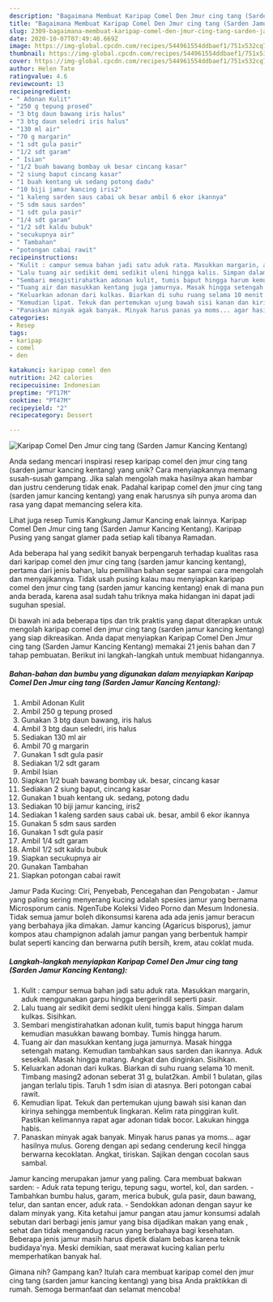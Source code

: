 ```yaml
---
description: "Bagaimana Membuat Karipap Comel Den Jmur cing tang (Sarden Jamur Kancing Kentang) yang Lezat Sekali"
title: "Bagaimana Membuat Karipap Comel Den Jmur cing tang (Sarden Jamur Kancing Kentang) yang Lezat Sekali"
slug: 2309-bagaimana-membuat-karipap-comel-den-jmur-cing-tang-sarden-jamur-kancing-kentang-yang-lezat-sekali
date: 2020-10-07T07:49:40.669Z
image: https://img-global.cpcdn.com/recipes/544961554ddbaef1/751x532cq70/karipap-comel-den-jmur-cing-tang-sarden-jamur-kancing-kentang-foto-resep-utama.jpg
thumbnail: https://img-global.cpcdn.com/recipes/544961554ddbaef1/751x532cq70/karipap-comel-den-jmur-cing-tang-sarden-jamur-kancing-kentang-foto-resep-utama.jpg
cover: https://img-global.cpcdn.com/recipes/544961554ddbaef1/751x532cq70/karipap-comel-den-jmur-cing-tang-sarden-jamur-kancing-kentang-foto-resep-utama.jpg
author: Helen Tate
ratingvalue: 4.6
reviewcount: 13
recipeingredient:
- " Adonan Kulit"
- "250 g tepung prosed"
- "3 btg daun bawang iris halus"
- "3 btg daun seledri iris halus"
- "130 ml air"
- "70 g margarin"
- "1 sdt gula pasir"
- "1/2 sdt garam"
- " Isian"
- "1/2 buah bawang bombay uk besar cincang kasar"
- "2 siung baput cincang kasar"
- "1 buah kentang uk sedang potong dadu"
- "10 biji jamur kancing iris2"
- "1 kaleng sarden saus cabai uk besar ambil 6 ekor ikannya"
- "5 sdm saus sarden"
- "1 sdt gula pasir"
- "1/4 sdt garam"
- "1/2 sdt kaldu bubuk"
- "secukupnya air"
- " Tambahan"
- "potongan cabai rawit"
recipeinstructions:
- "Kulit : campur semua bahan jadi satu aduk rata. Masukkan margarin, aduk menggunakan garpu hingga bergerindil seperti pasir."
- "Lalu tuang air sedikit demi sedikit uleni hingga kalis. Simpan dalam kulkas. Sisihkan."
- "Sembari mengistirahatkan adonan kulit, tumis baput hingga harum kemudian masukkan bawang bombay. Tumis hingga harum."
- "Tuang air dan masukkan kentang juga jamurnya. Masak hingga setengah matang. Kemudian tambahkan saus sarden dan ikannya. Aduk sesekali. Masak hingga matang. Angkat dan dinginkan. Sisihkan."
- "Keluarkan adonan dari kulkas. Biarkan di suhu ruang selama 10 menit. Timbang masing2 adonan seberat 31 g, bulat2kan. Ambil 1 bulatan, gilas jangan terlalu tipis. Taruh 1 sdm isian di atasnya. Beri potongan cabai rawit."
- "Kemudian lipat. Tekuk dan pertemukan ujung bawah sisi kanan dan kirinya sehingga membentuk lingkaran. Kelim rata pinggiran kulit. Pastikan kelimannya rapat agar adonan tidak bocor. Lakukan hingga habis."
- "Panaskan minyak agak banyak. Minyak harus panas ya moms... agar hasilnya mulus. Goreng dengan api sedang cenderung kecil hingga berwarna kecoklatan. Angkat, tiriskan. Sajikan dengan cocolan saus sambal."
categories:
- Resep
tags:
- karipap
- comel
- den

katakunci: karipap comel den 
nutrition: 242 calories
recipecuisine: Indonesian
preptime: "PT17M"
cooktime: "PT47M"
recipeyield: "2"
recipecategory: Dessert

---
```



![Karipap Comel Den Jmur cing tang (Sarden Jamur Kancing Kentang)](https://img-global.cpcdn.com/recipes/544961554ddbaef1/751x532cq70/karipap-comel-den-jmur-cing-tang-sarden-jamur-kancing-kentang-foto-resep-utama.jpg)

Anda sedang mencari inspirasi resep karipap comel den jmur cing tang (sarden jamur kancing kentang) yang unik? Cara menyiapkannya memang susah-susah gampang. Jika salah mengolah maka hasilnya akan hambar dan justru cenderung tidak enak. Padahal karipap comel den jmur cing tang (sarden jamur kancing kentang) yang enak harusnya sih punya aroma dan rasa yang dapat memancing selera kita.

Lihat juga resep Tumis Kangkung Jamur Kancing enak lainnya. Karipap Comel Den Jmur cing tang (Sarden Jamur Kancing Kentang). Karipap Pusing yang sangat glamer pada setiap kali tibanya Ramadan.

Ada beberapa hal yang sedikit banyak berpengaruh terhadap kualitas rasa dari karipap comel den jmur cing tang (sarden jamur kancing kentang), pertama dari jenis bahan, lalu pemilihan bahan segar sampai cara mengolah dan menyajikannya. Tidak usah pusing kalau mau menyiapkan karipap comel den jmur cing tang (sarden jamur kancing kentang) enak di mana pun anda berada, karena asal sudah tahu triknya maka hidangan ini dapat jadi suguhan spesial.


Di bawah ini ada beberapa tips dan trik praktis yang dapat diterapkan untuk mengolah karipap comel den jmur cing tang (sarden jamur kancing kentang) yang siap dikreasikan. Anda dapat menyiapkan Karipap Comel Den Jmur cing tang (Sarden Jamur Kancing Kentang) memakai 21 jenis bahan dan 7 tahap pembuatan. Berikut ini langkah-langkah untuk membuat hidangannya.

<!--inarticleads1-->

##### Bahan-bahan dan bumbu yang digunakan dalam menyiapkan Karipap Comel Den Jmur cing tang (Sarden Jamur Kancing Kentang):

1. Ambil  Adonan Kulit
1. Ambil 250 g tepung prosed
1. Gunakan 3 btg daun bawang, iris halus
1. Ambil 3 btg daun seledri, iris halus
1. Sediakan 130 ml air
1. Ambil 70 g margarin
1. Gunakan 1 sdt gula pasir
1. Sediakan 1/2 sdt garam
1. Ambil  Isian
1. Siapkan 1/2 buah bawang bombay uk. besar, cincang kasar
1. Sediakan 2 siung baput, cincang kasar
1. Gunakan 1 buah kentang uk. sedang, potong dadu
1. Sediakan 10 biji jamur kancing, iris2
1. Sediakan 1 kaleng sarden saus cabai uk. besar, ambil 6 ekor ikannya
1. Gunakan 5 sdm saus sarden
1. Gunakan 1 sdt gula pasir
1. Ambil 1/4 sdt garam
1. Ambil 1/2 sdt kaldu bubuk
1. Siapkan secukupnya air
1. Gunakan  Tambahan
1. Siapkan potongan cabai rawit


Jamur Pada Kucing: Ciri, Penyebab, Pencegahan dan Pengobatan - Jamur yang paling sering menyerang kucing adalah spesies jamur yang bernama Microsporum canis. NgenTube Koleksi Video Porno dan Mesum Indonesia. Tidak semua jamur boleh dikonsumsi karena ada ada jenis jamur beracun yang berbahaya jika dimakan. Jamur kancing (Agaricus bisporus), jamur kompos atau champignon adalah jamur pangan yang berbentuk hampir bulat seperti kancing dan berwarna putih bersih, krem, atau coklat muda. 

<!--inarticleads2-->

##### Langkah-langkah menyiapkan Karipap Comel Den Jmur cing tang (Sarden Jamur Kancing Kentang):

1. Kulit : campur semua bahan jadi satu aduk rata. Masukkan margarin, aduk menggunakan garpu hingga bergerindil seperti pasir.
1. Lalu tuang air sedikit demi sedikit uleni hingga kalis. Simpan dalam kulkas. Sisihkan.
1. Sembari mengistirahatkan adonan kulit, tumis baput hingga harum kemudian masukkan bawang bombay. Tumis hingga harum.
1. Tuang air dan masukkan kentang juga jamurnya. Masak hingga setengah matang. Kemudian tambahkan saus sarden dan ikannya. Aduk sesekali. Masak hingga matang. Angkat dan dinginkan. Sisihkan.
1. Keluarkan adonan dari kulkas. Biarkan di suhu ruang selama 10 menit. Timbang masing2 adonan seberat 31 g, bulat2kan. Ambil 1 bulatan, gilas jangan terlalu tipis. Taruh 1 sdm isian di atasnya. Beri potongan cabai rawit.
1. Kemudian lipat. Tekuk dan pertemukan ujung bawah sisi kanan dan kirinya sehingga membentuk lingkaran. Kelim rata pinggiran kulit. Pastikan kelimannya rapat agar adonan tidak bocor. Lakukan hingga habis.
1. Panaskan minyak agak banyak. Minyak harus panas ya moms... agar hasilnya mulus. Goreng dengan api sedang cenderung kecil hingga berwarna kecoklatan. Angkat, tiriskan. Sajikan dengan cocolan saus sambal.


Jamur kancing merupakan jamur yang paling. Cara membuat bakwan sarden: - Aduk rata tepung terigu, tepung sagu, wortel, kol, dan sarden. - Tambahkan bumbu halus, garam, merica bubuk, gula pasir, daun bawang, telur, dan santan encer, aduk rata. - Sendokkan adonan dengan sayur ke dalam minyak yang. Kita ketahui jamur pangan atau jamur konsumsi adalah sebutan dari berbagi jenis jamur yang bisa dijadikan makan yang enak , sehat dan tidak mengandug racun yang berbahaya bagi kesehatan. Beberapa jenis jamur masih harus dipetik dialam bebas karena teknik budidaya&#39;nya. Meski demikian, saat merawat kucing kalian perlu memperhatikan banyak hal. 

Gimana nih? Gampang kan? Itulah cara membuat karipap comel den jmur cing tang (sarden jamur kancing kentang) yang bisa Anda praktikkan di rumah. Semoga bermanfaat dan selamat mencoba!
